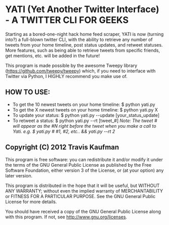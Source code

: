 YATI (Yet Another Twitter Interface) - A TWITTER CLI FOR GEEKS
===============================================================
Starting as a bored-one-night hack home feed scraper, YATI is now (turning into?) a full-blown twitter CLI, with the ability to retrieve any number of tweets from your home timeline, post status updates, and retweet statuses.
More features, such as being able to retrieve tweets from specific friends, get mentions, etc. will be added in the future!


This program is made possible by the awesome Tweepy library (https://github.com/tweepy/tweepy) which, if you need to interface with Twitter via Python, I HIGHLY recommend you make use of.

HOW TO USE:
------------
* To get the 10 newest tweets on your home timeline: 
    $ python yati.py 
* To get the X newest tweets on your home timeline:
    $ python yati.py X
* To update your status: 
    $ python yati.py --update [your\_status\_update]
* To retweet a status: 
    $ python yati.py --rt [tweet\_#] 
    *Note: The tweet # will appear as the #N right before the tweet when you make a call to Yati. 
     e.g. $ yati.py # #1, #2, etc.. && yati.py --rt 2*

Copyright (C) 2012 Travis Kaufman
----------------------------------
This program is free software: you can redistribute it and/or modify
it under the terms of the GNU General Public License as published by
the Free Software Foundation, either version 3 of the License, or
(at your option) any later version.

This program is distributed in the hope that it will be useful,
but WITHOUT ANY WARRANTY; without even the implied warranty of
MERCHANTABILITY or FITNESS FOR A PARTICULAR PURPOSE.  See the
GNU General Public License for more details.

You should have received a copy of the GNU General Public License
along with this program.  If not, see http://www.gnu.org/licenses.
